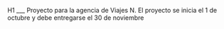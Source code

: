 H1 ___
Proyecto para la agencia de Viajes N. 
El proyecto se inicia el 1 de octubre y debe entregarse el 30 de noviembre
